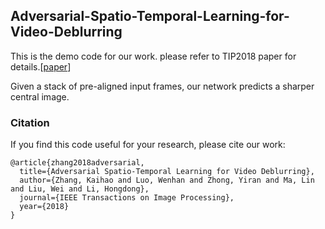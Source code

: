 
## Adversarial-Spatio-Temporal-Learning-for-Video-Deblurring

This is the demo code for our work. please refer to TIP2018 paper for details.[[paper](https://arxiv.org/pdf/1804.00533.pdf)]

Given a stack of pre-aligned input frames, our network predicts a sharper central image. 



### Citation
If you find this code useful for your research, please cite our work:
```
@article{zhang2018adversarial,
  title={Adversarial Spatio-Temporal Learning for Video Deblurring},
  author={Zhang, Kaihao and Luo, Wenhan and Zhong, Yiran and Ma, Lin and Liu, Wei and Li, Hongdong},
  journal={IEEE Transactions on Image Processing},
  year={2018}
}
```
